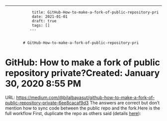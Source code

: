 ---
                title: GitHub-How-to-make-a-fork-of-public-repository-pri
                date: 2021-01-01    
                draft: true
                tags: []
               ---


            # GitHub-How-to-make-a-fork-of-public-repository-pri

# GitHub: How to make a fork of public repository private?Created: January 30, 2020 8:55 PM
URL: https://medium.com/@bilalbayasut/github-how-to-make-a-fork-of-public-repository-private-6ee8cacaf9d3
The answers are correct but don’t mention how to sync code between the public repo and the fork.Here is the full workflow
First, duplicate the repo as others said (details [here](https://help.github.com/articles/duplicating-a-repository/)):